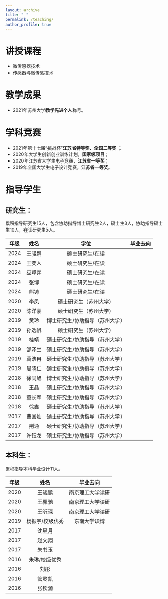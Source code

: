 ```yaml
---
layout: archive
title: " "
permalink: /teaching/
author_profile: true
---
```

# 讲授课程

* 微传感器技术
* 传感器与微传感技术

# 教学成果

* 2021年苏州大学**教学先进个人**称号。

# 学科竞赛

* 2021年第十七届“挑战杯”**江苏省特等奖、全国二等奖** ；
* 2020年大学生创新创业训练计划，**国家级项目**；
* 2020年江苏省大学生电子竞赛，**江苏省一等奖**；
* 2019年全国大学生电子设计竞赛，**江苏省一等奖**。

# 指导学生

## 研究生：

累积指导研究生15人，包含协助指导博士研究生2人，硕士生3人，协助指导硕士生10人，在读研究生5人。

| 年级 |  姓名  |              学位               | 毕业去向 |
| :--: | :----: | :-----------------------------: | :------: |
| 2024 | 王骏鹏 |         硕士研究生/在读         |          |
| 2024 | 王奕人 |         硕士研究生/在读         |          |
| 2024 | 巫璋弈 |         硕士研究生/在读         |          |
| 2024 |  张博  |         硕士研究生/在读         |          |
| 2024 |  熊铸  |         硕士研究生/在读         |          |
| 2020 |  李凤  |     硕士研究生（苏州大学）      |          |
| 2020 | 陈洋豪 |     硕士研究生（苏州大学）      |          |
| 2019 |  黄玲  | 博士研究生/协助指导（苏州大学） |          |
| 2019 | 孙逸帆 |     硕士研究生（苏州大学）      |          |
| 2019 |  桂靖  | 硕士研究生/协助指导（苏州大学） |          |
| 2019 | 邹泽兰 | 硕士研究生/协助指导（苏州大学） |          |
| 2019 | 葛浩冉 | 硕士研究生/协助指导（苏州大学） |          |
| 2019 | 周晓仁 | 硕士研究生/协助指导（苏州大学） |          |
| 2018 | 徐同旭 | 博士研究生/协助指导（苏州大学） |          |
| 2018 |  王晶  | 硕士研究生/协助指导（苏州大学） |          |
| 2018 | 董长军 | 硕士研究生/协助指导（苏州大学） |          |
| 2018 |  徐鑫  | 硕士研究生/协助指导（苏州大学） |          |
| 2017 | 曹国灿 | 硕士研究生/协助指导（苏州大学） |          |
| 2017 |  荆通  | 硕士研究生/协助指导（苏州大学） |          |
| 2017 | 许钰龙 | 硕士研究生/协助指导（苏州大学） |          |

## 本科生：

累积指导本科毕业设计11人。

| 年级 |      姓名       |     毕业去向     |
| :--: | :-------------: | :--------------: |
| 2020 |     王骏鹏      | 南京理工大学读研 |
| 2020 |     王奡驰      | 南京理工大学读研 |
| 2020 |     王昕琛      | 南京理工大学读研 |
| 2019 | 杨振宇/校级优秀 |   东南大学读博   |
| 2017 |     沈星月      |                  |
| 2017 |     赵文翔      |                  |
| 2017 |     朱书玉      |                  |
| 2016 |  朱琳/校级优秀  |                  |
| 2016 |      刘彤       |                  |
| 2016 |     管灵凯      |                  |
| 2016 |     张钦源      |                  |

